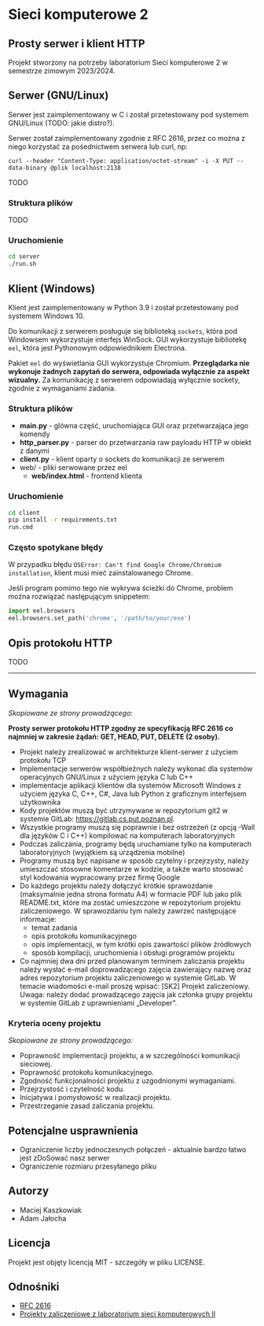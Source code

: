 # Sieci komputerowe 2

## Prosty serwer i klient HTTP 

Projekt stworzony na potrzeby laboratorium Sieci komputerowe 2 w semestrze zimowym 2023/2024.

## Serwer (GNU/Linux)

Serwer jest zaimplementowany w C i został przetestowany pod systemem GNU/Linux (TODO: jakie distro?).

Serwer został zaimplementowany zgodnie z RFC 2616, przez co można z niego korzystać za pośednictwem serwera lub curl, np:

```
curl --header "Content-Type: application/octet-stream" -i -X PUT --data-binary @plik localhost:2138
```

TODO

### Struktura plików

TODO

### Uruchomienie 

```bash
cd server
./run.sh
```

## Klient (Windows)

Klient jest zaimplementowany w Python 3.9 i został przetestowany pod systemem Windows 10. 

Do komunikacji z serwerem posługuje się biblioteką `sockets`, która pod Windowsem wykorzystuje interfejs WinSock. GUI wykorzystuje bibliotekę `eel`, która jest Pythonowym odpowiednikiem Electrona.

Pakiet `eel` do wyświetlania GUI wykorzystuje Chromium. **Przeglądarka nie wykonuje żadnych zapytań do serwera, odpowiada wyłącznie za aspekt wizualny.** Za komunikację z serwerem odpowiadają wyłącznie sockety, zgodnie z wymaganiami zadania.

### Struktura plików

- **main.py** - glówna część, uruchomiająca GUI oraz przetwarzająca jego komendy
- **http_parser.py** - parser do przetwarzania raw payloadu HTTP w obiekt z danymi
- **client.py** - klient oparty o sockets do komunikacji ze serwerem 
- web/ - pliki serwowane przez eel
  - **web/index.html** - frontend klienta

### Uruchomienie
```bat
cd client
pip install -r requirements.txt
run.cmd
```
### Często spotykane błędy

W przypadku błędu `OSError: Can't find Google Chrome/Chromium installation`, klient musi mieć zainstalowanego Chrome. 

Jeśli program pomimo tego nie wykrywa ścieżki do Chrome, problem można rozwiązać następującym snippetem:

```python
import eel.browsers
eel.browsers.set_path('chrome', '/path/to/your/exe')
```

## Opis protokołu HTTP

TODO

---

## Wymagania 

*Skopiowane ze strony prowadzącego:*

**Prosty serwer protokołu HTTP zgodny ze specyfikacją RFC 2616 co najmniej w zakresie żądań: GET, HEAD, PUT, DELETE (2 osoby).**

- Projekt należy zrealizować w architekturze klient-serwer z użyciem protokołu TCP
- Implementacje serwerów współbieżnych należy wykonać dla systemów operacyjnych GNU/Linux z użyciem języka C lub C++
- implementacje aplikacji klientów dla systemów Microsoft Windows z użyciem języka C, C++, C#, Java lub Python z graficznym interfejsem użytkownika
- Kody projektów muszą być utrzymywane w repozytorium git2 w systemie GitLab: https://gitlab.cs.put.poznan.pl.
- Wszystkie programy muszą się poprawnie i bez ostrzeżeń (z opcją -Wall dla języków C i C++) kompilować na komputerach laboratoryjnych
- Podczas zaliczania, programy będą uruchamiane tylko na komputerach laboratoryjnych (wyjątkiem są urządzenia mobilne)
-  Programy muszą być napisane w sposób czytelny i przejrzysty, należy umieszczać stosowne komentarze w kodzie, a także warto stosować styl kodowania wypracowany przez firmę Google
- Do każdego projektu należy dołączyć krótkie sprawozdanie (maksymalnie jedna strona formatu A4) w formacie PDF lub jako plik README.txt, które ma zostać umieszczone w repozytorium projektu zaliczeniowego. W sprawozdaniu tym należy zawrzeć następujące informacje:
  - temat zadania
  - opis protokołu komunikacyjnego
  - opis implementacji, w tym krótki opis zawartości plików źródłowych
  - sposób kompilacji, uruchomienia i obsługi programów projektu
- Co najmniej dwa dni przed planowanym terminem zaliczania projektu należy wysłać e-mail doprowadzącego zajęcia zawierający nazwę oraz adres repozytorium projektu zaliczeniowego w systemie GitLab. W temacie wiadomości e-mail proszę wpisać: [SK2] Projekt zaliczeniowy. Uwaga: należy dodać prowadzącego zajęcia jak członka grupy projektu w systemie GitLab z uprawnieniami „Developer”.

### Kryteria oceny projektu

*Skopiowane ze strony prowadzącego:*

- Poprawność implementacji projektu, a w szczególności komunikacji sieciowej.
- Poprawność protokołu komunikacyjnego.
- Zgodność funkcjonalności projektu z uzgodnionymi wymaganiami.
- Przejrzystość i czytelność kodu.
- Inicjatywa i pomysłowość w realizacji projektu.
- Przestrzeganie zasad zaliczania projektu.

## Potencjalne usprawnienia

- Ograniczenie liczby jednoczesnych połączeń - aktualnie bardzo łatwo jest zDoSować nasz serwer
- Ograniczenie rozmiaru przesyłanego pliku

## Autorzy

- Maciej Kaszkowiak 
- Adam Jałocha

## Licencja

Projekt jest objęty licencją MIT - szczegóły w pliku LICENSE.

## Odnośniki

- [RFC 2616](https://datatracker.ietf.org/doc/html/rfc2616)
- [Projekty zaliczeniowe z laboratorium sieci komputerowych II](https://www.cs.put.poznan.pl/mkalewski/edu/sk/doc/zadania.pdf)
